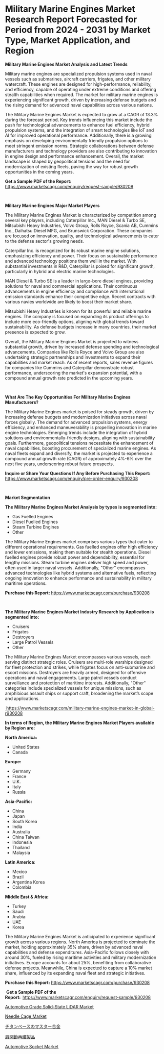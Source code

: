 <p><h1>Military Marine Engines Market Research Report Forecasted for Period from 2024 -  2031 by Market Type, Market Application, and Region</h1></p><p><strong>Military Marine Engines Market Analysis and Latest Trends</strong></p>
<p><p>Military marine engines are specialized propulsion systems used in naval vessels such as submarines, aircraft carriers, frigates, and other military watercraft. These engines are designed for high-performance, reliability, and efficiency, capable of operating under extreme conditions and offering stealth capabilities when required. The market for military marine engines is experiencing significant growth, driven by increasing defense budgets and the rising demand for advanced naval capabilities across various nations.</p><p>The Military Marine Engines Market is expected to grow at a CAGR of 13.3% during the forecast period. Key trends influencing this market include the push for technological advancements to enhance fuel efficiency, hybrid propulsion systems, and the integration of smart technologies like IoT and AI for improved operational performance. Additionally, there is a growing emphasis on developing environmentally friendly propulsion options to meet stringent emission norms. Strategic collaborations between defense manufacturers and technology providers are also contributing to innovation in engine design and performance enhancement. Overall, the market landscape is shaped by geopolitical tensions and the need for modernization of existing fleets, paving the way for robust growth opportunities in the coming years.</p></p>
<p><strong>Get a Sample PDF of the Report:&nbsp;</strong> <a href="https://www.marketscagr.com/enquiry/request-sample/930208">https://www.marketscagr.com/enquiry/request-sample/930208</a></p>
<p>&nbsp;</p>
<p><strong>Military Marine Engines Major Market Players</strong></p>
<p><p>The Military Marine Engines Market is characterized by competition among several key players, including Caterpillar Inc., MAN Diesel & Turbo SE, Mitsubishi Heavy Industries, Volvo Group, Rolls Royce, Scania AB, Cummins Inc., Daihatsu Diesel MFG, and Brunswick Corporation. These companies are focused on innovation, quality, and technological advancements to cater to the defense sector's growing needs.</p><p>Caterpillar Inc. is recognized for its robust marine engine solutions, emphasizing efficiency and power. Their focus on sustainable performance and advanced technology positions them well in the market. With substantial investments in R&D, Caterpillar is poised for significant growth, particularly in hybrid and electric marine technologies.</p><p>MAN Diesel & Turbo SE is a leader in large-bore diesel engines, providing solutions for naval and commercial applications. Their continuous advancements in engine efficiency and compliance with international emission standards enhance their competitive edge. Recent contracts with various navies worldwide are likely to boost their market share.</p><p>Mitsubishi Heavy Industries is known for its powerful and reliable marine engines. The company is focused on expanding its product offerings to include more eco-friendly options, aligning with global trends toward sustainability. As defense budgets increase in many countries, their market presence is expected to grow.</p><p>Overall, the Military Marine Engines Market is projected to witness substantial growth, driven by increased defense spending and technological advancements. Companies like Rolls Royce and Volvo Group are also undertaking strategic partnerships and investments to expand their capabilities and market reach. As of recent reports, sales revenue figures for companies like Cummins and Caterpillar demonstrate robust performance, underscoring the market's expansion potential, with a compound annual growth rate predicted in the upcoming years.</p></p>
<p>&nbsp;</p>
<p><strong>What Are The Key Opportunities For Military Marine Engines Manufacturers?</strong></p>
<p><p>The Military Marine Engines market is poised for steady growth, driven by increasing defense budgets and modernization initiatives across naval forces globally. The demand for advanced propulsion systems, energy efficiency, and enhanced maneuverability is propelling innovation in marine engine technologies. Emerging trends include the integration of hybrid solutions and environmentally-friendly designs, aligning with sustainability goals. Furthermore, geopolitical tensions necessitate the enhancement of naval capabilities, boosting procurement of specialized marine engines. As naval fleets expand and diversify, the market is projected to experience a compound annual growth rate (CAGR) of approximately 4%-6% over the next five years, underscoring robust future prospects.</p></p>
<p><strong>Inquire or Share Your Questions If Any Before Purchasing This Report:</strong> <a href="https://www.marketscagr.com/enquiry/pre-order-enquiry/930208">https://www.marketscagr.com/enquiry/pre-order-enquiry/930208</a></p>
<p>&nbsp;</p>
<p><strong>Market Segmentation</strong></p>
<p><strong>The Military Marine Engines Market Analysis by types is segmented into:</strong></p>
<p><ul><li>Gas Fuelled Engines</li><li>Diesel Fuelled Engines</li><li>Steam Turbine Engines</li><li>Other</li></ul></p>
<p><p>The Military Marine Engines market comprises various types that cater to different operational requirements. Gas fuelled engines offer high efficiency and lower emissions, making them suitable for stealth operations. Diesel fuelled engines provide robust power and dependability, essential for lengthy missions. Steam turbine engines deliver high speed and power, often used in larger naval vessels. Additionally, "Other" encompasses advanced technologies like hybrid systems and alternative fuels, reflecting ongoing innovation to enhance performance and sustainability in military maritime operations.</p></p>
<p><strong>Purchase this Report:&nbsp;</strong><a href="https://www.marketscagr.com/purchase/930208">https://www.marketscagr.com/purchase/930208</a></p>
<p>&nbsp;</p>
<p><strong>The Military Marine Engines Market Industry Research by Application is segmented into:</strong></p>
<p><ul><li>Cruisers</li><li>Frigates</li><li>Destroyers</li><li>Large Patrol Vessels</li><li>Other</li></ul></p>
<p><p>The Military Marine Engines Market encompasses various vessels, each serving distinct strategic roles. Cruisers are multi-role warships designed for fleet protection and strikes, while frigates focus on anti-submarine and escort missions. Destroyers are heavily armed, designed for offensive operations and naval engagements. Large patrol vessels conduct surveillance and protection of maritime interests. Additionally, "Other" categories include specialized vessels for unique missions, such as amphibious assault ships or support craft, broadening the market’s scope and applications.</p></p>
<p><a href="https://www.marketscagr.com/military-marine-engines-market-in-global-r930208">&nbsp;https://www.marketscagr.com/military-marine-engines-market-in-global-r930208</a></p>
<p><strong>In terms of Region, the Military Marine Engines Market Players available by Region are:</strong></p>
<p>
    <p> <strong> North America: </strong>
        <ul>
            <li>United States</li>
            <li>Canada</li>
        </ul>
        </p> 
    <p> <strong> Europe: </strong>
        <ul>
            <li>Germany</li>
            <li>France</li>
            <li>U.K.</li>
            <li>Italy</li>
            <li>Russia</li>
        </ul>
        </p> 
    <p> <strong> Asia-Pacific: </strong>
        <ul>
            <li>China</li>
            <li>Japan</li>
            <li>South Korea</li>
            <li>India</li>
            <li>Australia</li>
            <li>China Taiwan</li>
            <li>Indonesia</li>
            <li>Thailand</li>
            <li>Malaysia</li>
        </ul>
        </p> 
    <p> <strong> Latin America: </strong>
        <ul>
            <li>Mexico</li>
            <li>Brazil</li>
            <li>Argentina Korea</li>
            <li>Colombia</li>
        </ul>
        </p> 
    <p> <strong> Middle East & Africa: </strong>
        <ul>
            <li>Turkey</li>
            <li>Saudi</li>
            <li>Arabia</li>
            <li>UAE</li>
            <li>Korea</li>
        </ul>
    </p>
    </p>
<p><p>The Military Marine Engines Market is anticipated to experience significant growth across various regions. North America is projected to dominate the market, holding approximately 35% share, driven by advanced naval capabilities and defense expenditures. Asia-Pacific follows closely with around 30%, fueled by rising maritime activities and military modernization initiatives. Europe accounts for about 25%, benefiting from collaborative defense projects. Meanwhile, China is expected to capture a 10% market share, influenced by its expanding naval fleet and strategic initiatives.</p></p>
<p><strong>Purchase this Report: </strong><a href="https://www.marketscagr.com/purchase/930208">https://www.marketscagr.com/purchase/930208</a></p>
<p>&nbsp;<strong>Get a Sample PDF of the Report:&nbsp;&nbsp;</strong><a href="https://www.marketscagr.com/enquiry/request-sample/930208">https://www.marketscagr.com/enquiry/request-sample/930208</a></p>
<p><strong></strong></p>
<p><p><a href="https://issuu.com/reportprime-2/docs/automotive-grade-solid-state-lidar-_e116bd4c014709">Automotive Grade Solid-State LiDAR Market</a></p><p><a href="https://medium.com/@parmer78465/the-needle-cage-market-decisions-are-mostly-driven-by-resource-optimization-and-80251bcf6d93">Needle Cage Market</a></p><p><a href="https://medium.com/@dfg5fff/titanium-based-master-alloy-market-%E3%81%AF-%E3%82%B3%E3%82%B9%E3%83%88%E7%AE%A1%E7%90%86%E3%81%A8%E5%8A%B9%E7%8E%87%E5%90%91%E4%B8%8A%E3%82%92%E5%84%AA%E5%85%88%E3%81%97%E3%81%BE%E3%81%99-%E3%81%95%E3%82%89%E3%81%AB-%E5%A0%B1%E5%91%8A%E6%9B%B8%E3%81%AF%E5%B8%82%E5%A0%B4%E3%81%AE%E9%9C%80%E8%A6%81%E9%9D%A2%E3%81%A8%E4%BE%9B%E7%B5%A6%E9%9D%A2%E3%81%AE%E4%B8%A1%E6%96%B9%E3%82%92%E3%82%AB%E3%83%90%E3%83%BC%E3%81%97%E3%81%A6%E3%81%84%E3%81%BE%E3%81%99-6465afdcbabc">チタンベースのマスター合金</a></p><p><a href="https://medium.com/@dfg5fff/%E5%B8%82%E5%A0%B4%E3%81%AE%E6%B4%9E%E5%AF%9F-%E3%82%B0%E3%83%AD%E3%83%BC%E3%83%90%E3%83%AB%E8%82%A9%E5%86%8D%E5%BB%BA%E8%A3%BD%E5%93%81%E5%B8%82%E5%A0%B4%E3%81%AE%E4%BA%88%E6%B8%AC%E3%81%A8%E9%9D%A9%E6%96%B0%E3%81%AE%E3%83%88%E3%83%AC%E3%83%B3%E3%83%89-2024-2031-71feee17acfb">肩関節再建製品</a></p><p><a href="https://www.linkedin.com/pulse/automotive-socket-market-report-product-type-hex-socketsimpact-bgt4c?trackingId=hqZThl2rTkGxyae2%2BO64Bw%3D%3D">Automotive Socket Market</a></p></p>